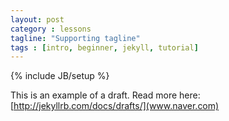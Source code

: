 ```yaml
---
layout: post
category : lessons
tagline: "Supporting tagline"
tags : [intro, beginner, jekyll, tutorial]
---
```


{% include JB/setup %}


This is an example of a draft. Read more here: [http://jekyllrb.com/docs/drafts/](www.naver.com)
